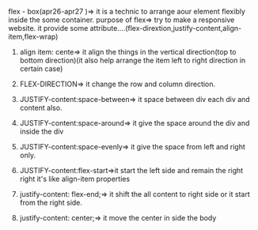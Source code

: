 flex - box(apr26-apr27 )=>
it is a technic to arrange aour element flexibly inside the some container.
purpose of flex=> try to make a responsive website.
it provide some attribute....(flex-dirextion,justify-content,align-item,flex-wrap)

1. align item: cente=> it align the things in the vertical direction(top to bottom direction)(it also help arrange the item left to right direction in certain case)

2. FLEX-DIRECTION=>
it change the row and column direction.

3. JUSTIFY-content:space-between=> it space between div each div and content also.
4. JUSTIFY-content:space-around=> it give the space around the div and inside the div
5. JUSTIFY-content:space-evenly=> it give the space from left and right only.
6. JUSTIFY-content:flex-start=>it start the left side and remain the right right it's like align-item properties
7. justify-content: flex-end;=> it shift the all content to right side or it start from the right side.
8. justify-content: center;=> it move the center in side the body